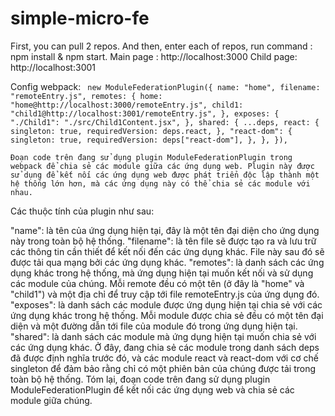 # simple-micro-fe

First, you can pull 2 repos. And then, enter each of repos, run command : npm install & npm start. 
Main page : http://localhost:3000
Child page: http://localhost:3001

Config webpack: 
`
new ModuleFederationPlugin({
      name: "home",
      filename: "remoteEntry.js",
      remotes: {
        home: "home@http://localhost:3000/remoteEntry.js",
        child1: "child1@http://localhost:3001/remoteEntry.js",
      },
      exposes: {
        "./Child1": "./src/Child1Content.jsx",
      },
      shared: {
        ...deps,
        react: {
          singleton: true,
          requiredVersion: deps.react,
        },
        "react-dom": {
          singleton: true,
          requiredVersion: deps["react-dom"],
        },
      },
    }),`
    
    Đoạn code trên đang sử dụng plugin ModuleFederationPlugin trong webpack để chia sẻ các module giữa các ứng dụng web. Plugin này được sử dụng để kết nối các ứng dụng web được phát triển độc lập thành một hệ thống lớn hơn, mà các ứng dụng này có thể chia sẻ các module với nhau.

Các thuộc tính của plugin như sau:

"name": là tên của ứng dụng hiện tại, đây là một tên đại diện cho ứng dụng này trong toàn bộ hệ thống.
"filename": là tên file sẽ được tạo ra và lưu trữ các thông tin cần thiết để kết nối đến các ứng dụng khác. File này sau đó sẽ được tải qua mạng bởi các ứng dụng khác.
"remotes": là danh sách các ứng dụng khác trong hệ thống, mà ứng dụng hiện tại muốn kết nối và sử dụng các module của chúng. Mỗi remote đều có một tên (ở đây là "home" và "child1") và một địa chỉ để truy cập tới file remoteEntry.js của ứng dụng đó.
"exposes": là danh sách các module được ứng dụng hiện tại chia sẻ với các ứng dụng khác trong hệ thống. Mỗi module được chia sẻ đều có một tên đại diện và một đường dẫn tới file của module đó trong ứng dụng hiện tại.
"shared": là danh sách các module mà ứng dụng hiện tại muốn chia sẻ với các ứng dụng khác. Ở đây, đang chia sẻ các module trong danh sách deps đã được định nghĩa trước đó, và các module react và react-dom với cơ chế singleton để đảm bảo rằng chỉ có một phiên bản của chúng được tải trong toàn bộ hệ thống.
Tóm lại, đoạn code trên đang sử dụng plugin ModuleFederationPlugin để kết nối các ứng dụng web và chia sẻ các module giữa chúng. 
